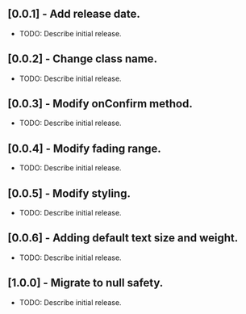 ## [0.0.1] - Add release date.

* TODO: Describe initial release.

## [0.0.2] - Change class name.

* TODO: Describe initial release.

## [0.0.3] - Modify onConfirm method.

* TODO: Describe initial release.

## [0.0.4] - Modify fading range.

* TODO: Describe initial release.

## [0.0.5] - Modify styling.

* TODO: Describe initial release.

## [0.0.6] - Adding default text size and weight.

* TODO: Describe initial release.

## [1.0.0] - Migrate to null safety.

* TODO: Describe initial release.